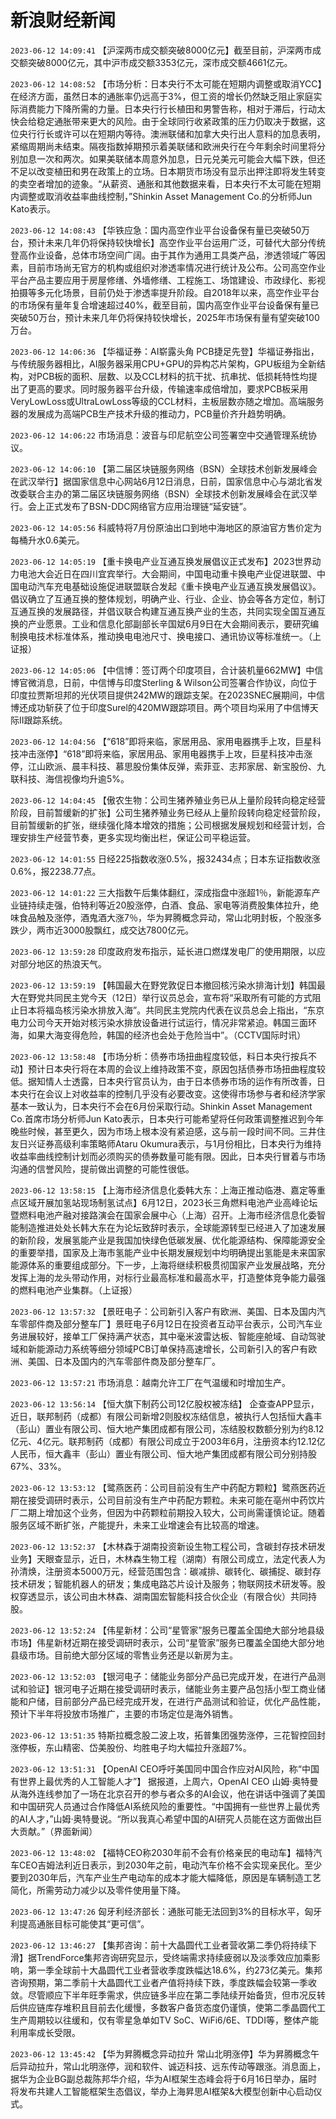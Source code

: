 # 新浪财经新闻
`2023-06-12 14:09:41` 【沪深两市成交额突破8000亿元】截至目前，沪深两市成交额突破8000亿元，其中沪市成交额3353亿元，深市成交额4661亿元。

`2023-06-12 14:08:52` 【市场分析：日本央行不太可能在短期内调整或取消YCC】在经济方面，虽然日本的通胀率仍远高于3%，但工资的增长仍然缺乏阻止家庭实际消费能力下降所需的力量。日本央行行长植田和男警告称，相对于滞后，行动太快会给稳定通胀带来更大的风险。由于全球同行收紧政策的压力仍取决于数据，这位央行行长或许可以在短期内等待。澳洲联储和加拿大央行出人意料的加息表明，紧缩周期尚未结束。隔夜指数掉期预示着美联储和欧洲央行在今年剩余时间里将分别加息一次和两次。如果美联储本周意外加息，日元兑美元可能会大幅下跌，但还不足以改变植田和男在政策上的立场。日本期货市场没有显示出押注即将发生转变的卖空者增加的迹象。“从薪资、通胀和其他数据来看，日本央行不太可能在短期内调整或取消收益率曲线控制，”Shinkin Asset Management Co.的分析师Jun Kato表示。

`2023-06-12 14:08:43` 【华铁应急：国内高空作业平台设备保有量已突破50万台，预计未来几年仍将保持较快增长】高空作业平台运用广泛，可替代大部分传统登高作业设备，总体市场空间广阔。由于其作为通用工具类产品，渗透领域广等因素，目前市场尚无官方的机构或组织对渗透率情况进行统计及公布。公司高空作业平台产品主要应用于房屋修缮、外墙修缮、工程施工、场馆建设、市政绿化、影视拍摄等多元化场景，目前仍处于渗透率提升阶段。自2018年以来，高空作业平台的市场保有量年复合增速超过40%，截至目前，国内高空作业平台设备保有量已突破50万台，预计未来几年仍将保持较快增长，2025年市场保有量有望突破100万台。

`2023-06-12 14:06:36` 【华福证券：AI崭露头角 PCB捷足先登】华福证券指出，与传统服务器相比，AI服务器采用CPU+GPU的异构芯片架构，GPU板组为全新结构，对PCB板的面积、层数、以及CCL材料的抗干扰、抗串扰、低损耗特性均提出了更高的要求。同时服务器平台升级，传输速率成倍增加，要求PCB板采用VeryLowLoss或UltraLowLoss等级的CCL材料，主板层数亦随之增加。高端服务器的发展成为高端PCB生产技术升级的推动力，PCB量价齐升趋势明确。

`2023-06-12 14:06:22` 市场消息：波音与印尼航空公司签署空中交通管理系统协议。

`2023-06-12 14:06:10` 【第二届区块链服务网络（BSN）全球技术创新发展峰会在武汉举行】据国家信息中心网站6月12日消息，日前，国家信息中心与湖北省发改委联合主办的第二届区块链服务网络（BSN）全球技术创新发展峰会在武汉举行。会上正式发布了BSN-DDC网络官方应用治理链“延安链”。

`2023-06-12 14:05:56` 科威特将7月份原油出口到地中海地区的原油官方售价定为每桶升水0.6美元。

`2023-06-12 14:05:19` 【重卡换电产业互通互换发展倡议正式发布】2023世界动力电池大会近日在四川宜宾举行。大会期间，中国电动重卡换电产业促进联盟、中国电动汽车充电基础设施促进联盟联合发起《重卡换电产业互通互换发展倡议》。倡议确立了互通互换的整体规划，明确产业、行业、企业、协会等各方定位，制订互通互换的发展路径，并倡议联合构建互通互换产业的生态，共同实现全国互通互换的产业愿景。工业和信息化部副部长辛国斌6月9日在大会期间表示，要研究编制换电技术标准体系，推动换电电池尺寸、换电接口、通讯协议等标准统一。（上证报）

`2023-06-12 14:05:06` 【中信博：签订两个印度项目，合计装机量662MW】中信博官微消息，日前，中信博与印度Sterling & Wilson公司签署合作协议，向位于印度拉贾斯坦邦的光伏项目提供242MW的跟踪支架。在2023SNEC展期间，中信博还成功斩获了位于印度Surel的420MW跟踪项目。两个项目均采用了中信博天际II跟踪系统。

`2023-06-12 14:04:56` 【“618”即将来临，家居用品、家用电器携手上攻，巨星科技冲击涨停】“618”即将来临，家居用品、家用电器携手上攻，巨星科技冲击涨停，江山欧派、晨丰科技、慕思股份集体反弹，索菲亚、志邦家居、新宝股份、九联科技、海信视像均升逾5%。

`2023-06-12 14:04:45` 【傲农生物：公司生猪养殖业务已从上量阶段转向稳定经营阶段，目前暂缓新的扩张】公司生猪养殖业务已经从上量阶段转向稳定经营阶段，目前暂缓新的扩张，继续强化降本增效的措施；公司根据发展规划和经营计划，合理安排生产经营节奏，更多实现均衡出栏，保证公司平稳运营。

`2023-06-12 14:01:55` 日经225指数收涨0.5%，报32434点；日本东证指数收涨0.6%，报2238.77点。

`2023-06-12 14:01:22` 三大指数午后集体翻红，深成指盘中涨超1％，新能源车产业链持续走强，伯特利等近20股涨停，白酒、食品、家电等消费股集体拉升，绝味食品触及涨停，酒鬼酒大涨7％，华为昇腾概念异动，常山北明封板，个股涨多跌少，两市近3000股飘红，成交达7800亿元。

`2023-06-12 13:59:28` 印度政府发布指示，延长进口燃煤发电厂的使用期限，以应对部分地区的热浪天气。

`2023-06-12 13:59:19` 【韩国最大在野党敦促日本撤回核污染水排海计划】韩国最大在野党共同民主党今天（12日）举行议员总会，宣布将“采取所有可能的方式阻止日本将福岛核污染水排放入海”。共同民主党院内代表在议员总会上指出，“东京电力公司今天开始对核污染水排放设备进行试运行，情况非常紧迫。韩国三面环海，如果大海变得危险，韩国的经济也会处于危险当中”。（CCTV国际时讯）

`2023-06-12 13:58:48` 【市场分析：债券市场扭曲程度较低，料日本央行按兵不动】预计日本央行将在本周的会议上维持政策不变，原因包括债券市场扭曲程度较低。据知情人士透露，日本央行官员认为，由于日本债券市场的运作有所改善，日本央行在会议上对收益率的控制几乎没有必要改变。这使得市场参与者和经济学家基本一致认为，日本央行不会在6月份采取行动。Shinkin Asset Management Co.首席市场分析师Jun Kato表示，日本央行可能希望将任何政策调整推迟到今年晚些时候，甚至更久，因为市场上根本没有紧迫感，这与前一段时间不同。三井住友日兴证券高级利率策略师Ataru Okumura表示，与1月份相比，日本央行为维持收益率曲线控制计划而必须购买的债券数量可能有限。因此，日本央行冒着与市场沟通的信誉风险，提前做出调整的可能性很低。

`2023-06-12 13:58:15` 【上海市经济信息化委韩大东：上海正推动临港、嘉定等重点区域开展加氢站现场制氢试点】6月12日，2023长三角燃料电池产业高峰论坛暨燃料电池产融对接路演会在国家会展中心（上海）召开。上海市经济信息化委智能制造推进处处长韩大东在为论坛致辞时表示，全球能源转型已经进入了加速发展的新阶段，发展氢能产业是我国加快绿色低碳发展、优化能源结构、保障能源安全的重要举措，国家及上海市氢能产业中长期发展规划中均明确提出氢能是未来国家能源体系的重要组成部分。下一步，上海将继续积极贯彻国家产业发展战略，充分发挥上海的龙头带动作用，对标行业最高标准和最高水平，打造整体竞争能力最强的燃料电池产业集群。（上证报）

`2023-06-12 13:57:32` 【景旺电子：公司新引入客户有欧洲、美国、日本及国内汽车零部件商及部分整车厂】景旺电子6月12日在投资者互动平台表示，公司汽车业务进展较好，接单工厂保持满产状态，其中毫米波雷达板、智能座舱域、自动驾驶域和新能源动力系统等细分领域PCB订单保持高速增长，公司新引入的客户有欧洲、美国、日本及国内的汽车零部件商及部分整车厂。

`2023-06-12 13:57:21` 市场消息：越南允许工厂在气温缓和时增加生产。

`2023-06-12 13:56:14` 【恒大旗下制药公司12亿股权被冻结】 企查查APP显示，近日，联邦制药（成都）有限公司新增2则股权冻结信息，被执行人包括恒大鑫丰（彭山）置业有限公司、恒大地产集团成都有限公司，冻结股权数额分别为约8.12亿元、4亿元。联邦制药（成都）有限公司成立于2003年6月，注册资本约12.12亿人民币，恒大鑫丰（彭山）置业有限公司、恒大地产集团成都有限公司分别持股67%、33%。

`2023-06-12 13:53:12` 【鹭燕医药：公司目前没有生产中药配方颗粒】鹭燕医药近期在接受调研时表示，公司目前没有生产中药配方颗粒。未来可能在亳州中药饮片厂二期上增加这个业务，但因为中药颗粒前期投入较大，公司尚需谨慎论证。随着服务区域不断扩张，产能提升，未来工业增速会有比较高的增速。

`2023-06-12 13:52:37` 【木林森于湖南投资新设生物工程公司，含碳封存技术研发业务】天眼查显示，近日，木林森生物工程（湖南）有限公司成立，法定代表人为孙清焕，注册资本5000万元，经营范围包含：碳减排、碳转化、碳捕捉、碳封存技术研发；智能机器人的研发；集成电路芯片设计及服务；物联网技术研发等。股权穿透显示，该公司由木林森、湖南国宏智能科技合伙企业（有限合伙）共同持股。

`2023-06-12 13:52:24` 【伟星新材：公司“星管家”服务已覆盖全国绝大部分地县级市场】伟星新材近期在接受调研时表示，公司“星管家”服务已覆盖全国绝大部分地县级市场。目前绝大部分区域的零售业务还是以新房为主。

`2023-06-12 13:52:03` 【银河电子：储能业务部分产品已完成开发，在进行产品测试和验证】银河电子近期在接受调研时表示，储能业务主要产品包括小型工商业储能和户储，目前部分产品已经完成开发，在进行产品测试和验证，优化产品性能，预计下半年将投放市场推广，主要的市场定位是海外销售。

`2023-06-12 13:51:35` 特斯拉概念股二波上攻，拓普集团强势涨停，三花智控回封涨停板，东山精密、岱美股份、均胜电子均大幅拉升涨超7%。

`2023-06-12 13:51:31` 【OpenAI CEO呼吁美国同中国合作应对AI风险，称“中国有世界上最优秀的人工智能人才”】 据报道，上周六，OpenAI CEO 山姆·奥特曼从海外连线参加了一场在北京召开的参与者众多的AI会议，他在讲话中强调了美国和中国研究人员通过合作降低AI系统风险的重要性。“中国拥有一些世界上最优秀的AI人才，”山姆·奥特曼说。“所以我真心希望中国的AI研究人员能在这方面做出巨大贡献。”（界面新闻）

`2023-06-12 13:48:02` 【福特CEO称2030年前不会有价格亲民的电动车】福特汽车CEO吉姆法利近日表示，到2030年之前，电动汽车价格不会实现亲民化。至少要到2030年后，汽车产业生产电动车的成本才能大幅降低，原因是车辆制造工艺简化，所需劳动力减少以及零件使用量下降。

`2023-06-12 13:47:26` 匈牙利经济部长：通胀可能无法回到3%的目标水平，匈牙利提高通胀目标可能使其“更可信”。

`2023-06-12 13:46:27` 【集邦咨询：前十大晶圆代工业者营收第二季仍将持续下滑】据TrendForce集邦咨询研究显示，受终端需求持续疲弱以及淡季效应加乘影响，第一季全球前十大晶圆代工业者营收季度跌幅达18.6%，约273亿美元。集邦咨询预期，第二季前十大晶圆代工业者产值将持续下跌，季度跌幅会较第一季收敛。尽管顺应下半年旺季需求，供应链多半应在第二季陆续开始备货，但市况反转后供应链库存堆积且目前去化缓慢，多数客户备货态度仍谨慎，使第二季晶圆代工生产周期较以往缓和，仅有零星急单如TV SoC、WiFi6/6E、TDDI等，整体产能利用率成长受限。

`2023-06-12 13:45:42` 【华为昇腾概念异动拉升 常山北明涨停】华为昇腾概念午后异动拉升，常山北明涨停，润和软件、诚迈科技、远东传动等跟涨。消息面上，据华为企业BG副总裁陈邦华介绍，华为AI框架生态峰会将于6月16日举办，届时将发布共建人工智能框架生态倡议，举办上海昇思AI框架&大模型创新中心启动仪式。

